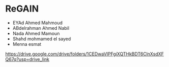 # ReGAIN
- EYAd Ahmed Mahmoud
- ABdelrahman Ahmed Nabil
- Nada Ahmed Mamoun
- Shahd mohmamed el sayed
- Menna esmat 

https://drive.google.com/drive/folders/1CEDwaVlPFgiXQTHkBDT6ClnXsdXFQ67q?usp=drive_link
